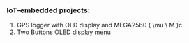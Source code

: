### IoT-embedded projects:

01. GPS logger with OLD display and MEGA2560  \( \mu \ M \)c
02. Two Buttons OLED display menu
